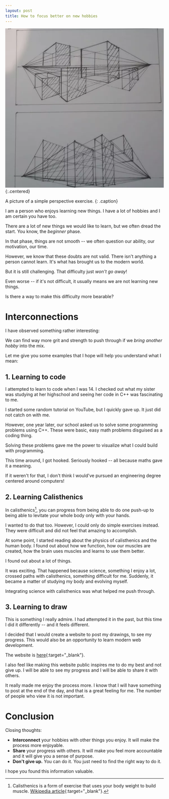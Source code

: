 ```yaml
---
layout: post
title: How to focus better on new hobbies
---
```


![A picture of a simple perspective exercise.](/assets/images/003/perspective.webp){:.centered}

A picture of a simple perspective exercise.
{: .caption}

I am a person who enjoys learning new things. I have a lot of hobbies and I am certain you have too.

There are a lot of new things we would like to learn, but we often dread the start. You know, the *beginner* phase. 

In that phase, things are not smooth -- we often question our ability, our motivation, our time.

However, we know that these doubts are not valid. There isn't anything a person cannot learn. It's what has brought us to the modern world.

But it is still challenging. That difficulty just *won't go away*!

Even worse -- if it's not difficult, it usually means we are not learning new things.

Is there a way to make this difficulty more bearable?

# Interconnections

I have observed something rather interesting: 

We can find way more grit and strength to push through if we *bring another hobby* into the mix.

Let me give you some examples that I hope will help you understand what I mean:

## 1. Learning to code
I attempted to learn to code when I was 14. I checked out what my sister was studying at her highschool and seeing her code in C++ was fascinating to me.

I started some random tutorial on YouTube, but I quickly gave up. It just did not catch on with me.

However, one year later, our school asked us to solve some programming problems using C++. These were basic, easy math problems disguised as a coding thing.

Solving these problems gave me the power to visualize what I could build with programming.

This time around, I got hooked. Seriously hooked -- all because maths gave it a meaning. 

If it weren't for that, I don't think I would've pursued an engineering degree centered around computers!

## 2. Learning Calisthenics
In calisthenics[^calisthenics], you can progress from being able to do one push-up to being able to levitate your whole body only with your hands.

I wanted to do that too. However, I could only do simple exercises instead. They were difficult and did not feel that amazing to accomplish.

At some point, I started reading about the physics of calisthenics and the human body. I found out about how we function, how our muscles are created, how the brain uses muscles and learns to use them better.

I found out about a lot of things.

It was exciting. That happened because science, something I enjoy a lot, crossed paths with calisthenics, something difficult for me. Suddenly, it became a matter of studying my body and evolving myself.

Integrating science with calisthenics was what helped me push through.

## 3. Learning to draw
This is something I really admire. I had attempted it in the past, but this time I did it differently -- and it feels different. 

I decided that I would create a website to post my drawings, to see my progress. This would also be an opportunity to learn modern web development.

The website is [here](https://desenez.eu/){:target="_blank"}.

I also feel like making this website public inspires me to do my best and not give up. I will be able to see my progress and I will be able to share it with others.

It really made me enjoy the process more. I know that I will have something to post at the end of the day, and that is a great feeling for me. The number of people who view it is not important.

# Conclusion
Closing thoughts:
- **Interconnect** your hobbies with other things you enjoy. It will make the process more enjoyable.
- **Share** your progress with others. It will make you feel more accountable and it will give you a sense of purpose.
- **Don't give up.** You can do it. You just need to find the right way to do it.

I hope you found this information valuable.

[^calisthenics]: Calisthenics is a form of exercise that uses your body weight to build muscle. [Wikipedia article](https://en.wikipedia.org/wiki/Calisthenics){:target="_blank"}.